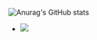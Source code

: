 ![Anurag's GitHub stats](https://github-readme-stats.vercel.app/api?username=anuraghazra&show_icons=true&theme=radical)
- <a href="이동할 링크">
  <img src="https://img.shields.io/badge/JavaScript-f7df1e?style=flat-square&logo=JavaScript&logoColor=white"/>
</a>

<!---
yeseoung/yeseoung is a ✨ special ✨ repository because its `README.md` (this file) appears on your GitHub profile.
You can click the Preview link to take a look at your changes.
--->
